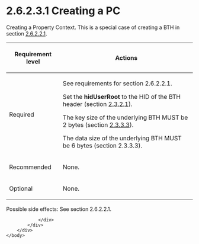 <html dir="LTR" xmlns:mshelp="http://msdn.microsoft.com/mshelp" xmlns:ddue="http://ddue.schemas.microsoft.com/authoring/2003/5" xmlns:xlink="http://www.w3.org/1999/xlink" xmlns:tool="http://www.microsoft.com/tooltip">
    <head>
        <meta http-equiv="Content-Type" content="text/html; CHARSET=utf-8"></meta>
        <meta name="save" content="history"></meta>
        <title>2.6.2.3.1 Creating a PC</title>
        <xml>
            <mshelp:toctitle title="2.6.2.3.1 Creating a PC"></mshelp:toctitle>
            <mshelp:rltitle title="[MS-PST]: Creating a PC"></mshelp:rltitle>
            <mshelp:keyword index="A" term="1e645de0-2291-457d-8e3b-3ae415a481ce"></mshelp:keyword>
            <mshelp:attr name="DCSext.ContentType" value="open specification"></mshelp:attr>
            <mshelp:attr name="AssetID" value="1e645de0-2291-457d-8e3b-3ae415a481ce"></mshelp:attr>
            <mshelp:attr name="TopicType" value="kbRef"></mshelp:attr>
            <mshelp:attr name="DCSext.Title" value="[MS-PST]: Creating a PC" />
        </xml>
    </head>
    <body>
        <div id="header">
            <h1 class="heading">2.6.2.3.1 Creating a PC</h1>
        </div>
        <div id="mainSection">
            <div id="mainBody">
                <div id="allHistory" class="saveHistory"></div>
                <div id="sectionSection0" class="section" name="collapseableSection">
                    

<p>Creating a Property Context. This is a special case of
creating a BTH in section <a href="bfb05b53-2091-49be-a9e1-1d2434f997ed.html">2.6.2.2.1</a>.</p>

<table>
 <thead>
  <tr>
   <th>
   <p>Requirement level</p>
   </th>
   <th>
   <p><b><span>Actions</span></b></p>
   </th>
  </tr>
 </thead>
 <tr>
  <td>
  <p>Required</p>
  </td>
  <td>
  <p>See requirements for section 2.6.2.2.1.</p>
  <p>Set the <b>hidUserRoot</b> to the HID of the BTH
  header (section <a href="5a6ab19e-1f44-4def-ad64-7bd82d94bd78.html">2.3.2.1</a>).</p>
  <p>The key size of the underlying BTH MUST be 2 bytes
  (section <a href="7daab6f5-ce65-437e-80d5-1b1be4088bd3.html">2.3.3.3</a>).</p>
  <p>The data size of the underlying BTH MUST be 6 bytes
  (section 2.3.3.3).</p>
  </td>
 </tr>
 <tr>
  <td>
  <p>Recommended</p>
  </td>
  <td>
  <p>None.</p>
  </td>
 </tr>
 <tr>
  <td>
  <p>Optional</p>
  </td>
  <td>
  <p>None.</p>
  </td>
 </tr>
</table>

<p>Possible side effects: See section 2.6.2.2.1.</p>


                </div>
            </div>
        </div>
    </body>
</html>